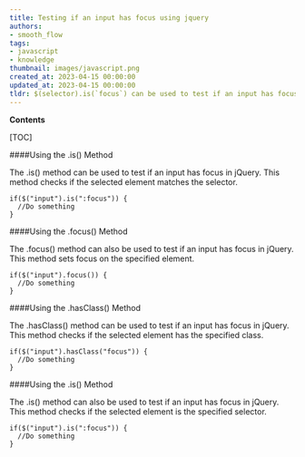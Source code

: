 ```yaml
---
title: Testing if an input has focus using jquery
authors:
- smooth_flow
tags:
- javascript
- knowledge
thumbnail: images/javascript.png
created_at: 2023-04-15 00:00:00
updated_at: 2023-04-15 00:00:00
tldr: $(selector).is(`focus`) can be used to test if an input has focus in Javascript.
---
```


**Contents**

[TOC]

####Using the .is() Method

The .is() method can be used to test if an input has focus in jQuery. This method checks if the selected element matches the selector.

```
if($("input").is(":focus")) {
  //Do something
}
```

####Using the .focus() Method

The .focus() method can also be used to test if an input has focus in jQuery. This method sets focus on the specified element.

```
if($("input").focus()) {
  //Do something
}
```

####Using the .hasClass() Method

The .hasClass() method can be used to test if an input has focus in jQuery. This method checks if the selected element has the specified class.

```
if($("input").hasClass("focus")) {
  //Do something
}
```

####Using the .is() Method

The .is() method can also be used to test if an input has focus in jQuery. This method checks if the selected element is the specified selector.

```
if($("input").is(":focus")) {
  //Do something
}
```
